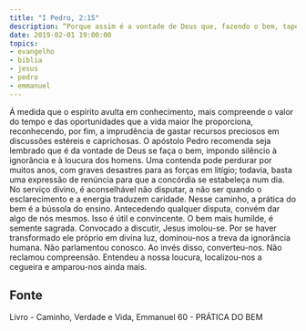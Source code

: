 ```yaml
---
title: "I Pedro, 2:15"
description: “Porque assim é a vontade de Deus que, fazendo o bem, tapeis a boca à ignorància dos homens loucos.” — (1ª EPÍSTOLA A PEDRO,
date: 2019-02-01 19:00:00
topics: 
- evangelho
- biblia
- jesus
- pedro
- emmanuel
---
```


Á medida que o espírito avulta em conhecimento, mais compreende o valor
do tempo e das oportunidades que a vida maior lhe proporciona, reconhecendo, por fim, a imprudência de gastar recursos preciosos em discussões
estéreis e caprichosas.
O apóstolo Pedro recomenda seja lembrado que é da vontade de Deus se
faça o bem, impondo silêncio à ignorância e à loucura dos homens.
Uma contenda pode perdurar por muitos anos, com graves desastres para
as forças em litígio; todavia, basta uma expressão de renúncia para que a
concórdia se estabeleça num dia.
No serviço divino, é aconselhável não disputar, a não ser quando o
esclarecimento e a energia traduzem caridade. Nesse caminho, a prática do
bem é a bússola do ensino.
Antecedendo qualquer disputa, convém dar algo de nós mesmos. Isso é
útil e convincente.
O bem mais humilde, é semente sagrada.
Convocado a discutir, Jesus imolou-se.
Por se haver transformado ele próprio em divina luz, dominou-nos a treva
da ignorância humana.
Não parlamentou conosco. Ao invés disso, converteu-nos.
Não reclamou compreensão. Entendeu a nossa loucura, localizou-nos a
cegueira e amparou-nos ainda mais.




## Fonte
Livro - Caminho, Verdade e Vida, Emmanuel
60 -  PRÁTICA DO BEM

